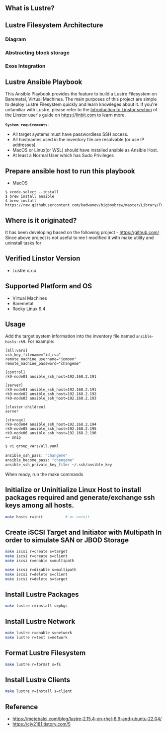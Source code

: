 ## What is Lustre?


## Lustre Filesystem Architecture
### Diagram
### Abstracting block storage
### Exos Integration
## Lustre Ansible Playbook
This Ansible Playbook provides the feature to build a Lustre Filesystem on Baremetal, Virtual Machines.
The main purposes of this project are simple to deploy Lustre Filesystem quickly and learn knowleges about it.
If you're unfamiliar with Lustre, please refer to the
[Introduction to Linstor section](https://linbit.com/drbd-user-guide/linstor-guide-1_0-en/#p-linstor-introduction)
of the Linstor user's guide on https://linbit.com to learn more.

**`System requirements`**:
  - All target systems must have passwordless SSH access.
  - All hostnames used in the inventory file are resolvable (or use IP addresses).
  - MacOS or Linux(or WSL) should have installed ansible as Ansible Host.
  - At least a Normal User which has Sudo Privileges


## Prepare ansible host to run this playbook
* MacOS
```!yaml
$ xcode-select --install
$ brew install ansible
$ brew install https://raw.githubusercontent.com/kadwanev/bigboybrew/master/Library/Formula/sshpass.rb
```


## Where is it originated?
It has been developing based on the following project - https://github.com/
Since above project is not useful to me I modified it with make utility and uninstall tasks for


## Verified Linstor Version
* Lustre x.x.x


## Supported Platform and OS
* Virtual Machines
* Baremetal
* Rocky Linux 9.4


## Usage
Add the target system information into the inventory file named `ansible-hosts-rk9`.
For example:
```
[all:vars]
ssh_key_filename="id_rsa"
remote_machine_username="jomoon"
remote_machine_password="changeme"

[control]
rk9-node01 ansible_ssh_host=192.168.2.191

[server]
rk9-node01 ansible_ssh_host=192.168.2.191
rk9-node02 ansible_ssh_host=192.168.2.192
rk9-node03 ansible_ssh_host=192.168.2.193

[cluster:children]
server

[storage]
rk9-node04 ansible_ssh_host=192.168.2.194
rk9-node05 ansible_ssh_host=192.168.2.195
rk9-node06 ansible_ssh_host=192.168.2.196
~~ snip
```

```sh
$ vi group_vars/all.yaml
---
ansible_ssh_pass: "changeme"
ansible_become_pass: "changeme"
ansible_ssh_private_key_file: ~/.ssh/ansible_key
```

When ready, run the make commands
## Initialize or Uninitialize Linux Host to install packages required and generate/exchange ssh keys among all hosts.
```sh
make hosts r=init          # or uninit
```

## Create iSCSI Target and Initiator with Multipath In order to simulate SAN or JBOD Storage
```sh
make iscsi r=create s=target
make iscsi r=create s=client
make iscsi r=enable s=multipath

make iscsi r=disable s=multipath
make iscsi r=delete s=client
make iscsi r=delete s=target
```

## Install Lustre Packages
```sh
make lustre r=install s=pkgs
```

## Install Lustre Network
```sh
make lustre r=enable s=network
make lustre r=test s=network
```

## Format Lustre Filesystem
```sh
make lustre r=format s=fs
```

## Install Lustre Clients
```sh
make lustre r=install s=client
```

## Reference
- https://metebalci.com/blog/lustre-2.15.4-on-rhel-8.9-and-ubuntu-22.04/
- https://cjy2181.tistory.com/5

